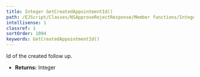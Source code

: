 ```yaml
---
title: Integer GetCreatedAppointmentId()
path: /EJScript/Classes/NSApproveRejectResponse/Member functions/Integer GetCreatedAppointmentId()
intellisense: 1
classref: 1
sortOrder: 1094
keywords: GetCreatedAppointmentId()
---
```



Id of the created follow up.



* **Returns:** Integer


